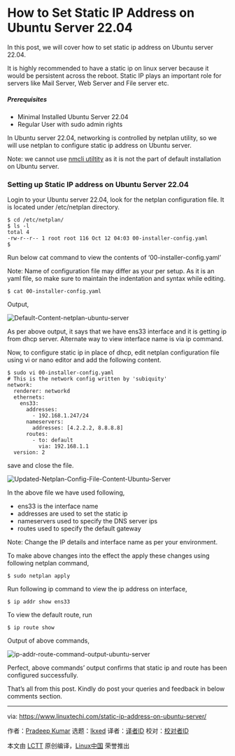 [#]: subject: "How to Set Static IP Address on Ubuntu Server 22.04"
[#]: via: "https://www.linuxtechi.com/static-ip-address-on-ubuntu-server/"
[#]: author: "Pradeep Kumar https://www.linuxtechi.com/author/pradeep/"
[#]: collector: "lkxed"
[#]: translator: " "
[#]: reviewer: " "
[#]: publisher: " "
[#]: url: " "

How to Set Static IP Address on Ubuntu Server 22.04
======
In this post, we will cover how to set static ip address on Ubuntu server 22.04.

It is highly recommended to have a static ip on linux server because it would be persistent across the reboot. Static IP plays an important role for servers like Mail Server, Web Server and File server etc.

##### Prerequisites

* Minimal Installed Ubuntu Server 22.04
* Regular User with sudo admin rights

In Ubuntu server 22.04, networking is controlled by netplan utility, so we will use netplan to configure static ip address on Ubuntu server.

Note: we cannot use [nmcli utiltity][1] as it is not the part of default installation on Ubuntu server.

### Setting up Static IP address on Ubuntu Server 22.04

Login to your Ubuntu server 22.04, look for the netplan configuration file. It is located under /etc/netplan directory.

```
$ cd /etc/netplan/
$ ls -l
total 4
-rw-r--r-- 1 root root 116 Oct 12 04:03 00-installer-config.yaml
$
```

Run below cat command to view the contents of ‘00-installer-config.yaml’

Note: Name of configuration file may differ as your per setup. As it is an yaml file, so make sure to maintain the indentation and syntax while editing.

```
$ cat 00-installer-config.yaml
```

Output,

![Default-Content-netplan-ubuntu-server][2]

As per above output, it says that we have ens33 interface and it is getting ip from dhcp server. Alternate way to view interface name is via ip command.

Now, to configure static ip in place of dhcp, edit netplan configuration file using vi or nano editor and add the following content.

```
$ sudo vi 00-installer-config.yaml
# This is the network config written by 'subiquity'
network:
  renderer: networkd
  ethernets:
    ens33:
      addresses:
        - 192.168.1.247/24
      nameservers:
        addresses: [4.2.2.2, 8.8.8.8]
      routes:
        - to: default
          via: 192.168.1.1
  version: 2
```

save and close the file.

![Updated-Netplan-Config-File-Content-Ubuntu-Server][3]

In the above file we have used following,

* ens33 is the interface name
* addresses are used to set the static ip
* nameservers used to specify the DNS server ips
* routes used to specify the default gateway

Note: Change the IP details and interface name as per your environment.

To make above changes into the effect the apply these changes using following netplan command,

```
$ sudo netplan apply
```

Run following ip command to view the ip address on interface,

```
$ ip addr show ens33
```

To view the default route, run

```
$ ip route show
```

Output of above commands,

![ip-addr-route-command-output-ubuntu-server][4]

Perfect, above commands’ output confirms that static ip and route has been configured successfully.

That’s all from this post. Kindly do post your queries and feedback in below comments section.

--------------------------------------------------------------------------------

via: https://www.linuxtechi.com/static-ip-address-on-ubuntu-server/

作者：[Pradeep Kumar][a]
选题：[lkxed][b]
译者：[译者ID](https://github.com/译者ID)
校对：[校对者ID](https://github.com/校对者ID)

本文由 [LCTT](https://github.com/LCTT/TranslateProject) 原创编译，[Linux中国](https://linux.cn/) 荣誉推出

[a]: https://www.linuxtechi.com/author/pradeep/
[b]: https://github.com/lkxed
[1]: https://www.linuxtechi.com/configure-ip-with-nmcli-command-linux/
[2]: https://www.linuxtechi.com/wp-content/uploads/2022/10/Default-Content-netplan-ubuntu-server.png
[3]: https://www.linuxtechi.com/wp-content/uploads/2022/10/Updated-Netplan-Config-File-Content-Ubuntu-Server.png
[4]: https://www.linuxtechi.com/wp-content/uploads/2022/10/ip-addr-route-command-output-ubuntu-server.png
